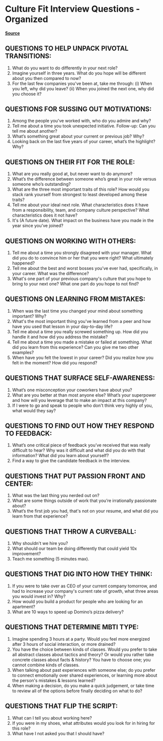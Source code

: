 # Culture Fit Interview Questions - Organized

#### [Source](https://firstround.com/review/40-favorite-interview-questions-from-some-of-the-sharpest-folks-we-know/)

## QUESTIONS TO HELP UNPACK PIVOTAL TRANSITIONS:

1. What do you want to do differently in your next role?
1. Imagine yourself in three years. What do you hope will be different about you then compared to now?
1. For the last few companies you've been at, take me through: (i) When you left, why did you leave? (ii) When you joined the next one, why did you choose it?

## QUESTIONS FOR SUSSING OUT MOTIVATIONS:

1. Among the people you've worked with, who do you admire and why?
1. Tell me about a time you took unexpected initiative. Follow-up: Can you tell me about another?
1. What’s something great about your current or previous job? Why?
1. Looking back on the last five years of your career, what’s the highlight? Why?

## QUESTIONS ON THEIR FIT FOR THE ROLE:

1. What are you really good at, but never want to do anymore?
1. What’s the difference between someone who’s great in your role versus someone who’s outstanding?
1. What are the three most important traits of this role? How would you stack rank yourself from strongest to least developed among these traits?
1. Tell me about your ideal next role. What characteristics does it have from a responsibility, team, and company culture perspective? What characteristics does it not have?
1. It's (A future date). What impact on the business have you made in the year since you’ve joined?

## QUESTIONS ON WORKING WITH OTHERS:

1. Tell me about a time you strongly disagreed with your manager. What did you do to convince him or her that you were right? What ultimately happened?
1. Tell me about the best and worst bosses you’ve ever had, specifically, in your career. What was the difference?
1. What's one part of your previous company's culture that you hope to bring to your next one? What one part do you hope to not find?

## QUESTIONS ON LEARNING FROM MISTAKES:

1. When was the last time you changed your mind about something important? Why?
1. What's the most important thing you've learned from a peer and how have you used that lesson in your day-to-day life?
1. Tell me about a time you really screwed something up. How did you handle it and how did you address the mistake?
1. Tell me about a time you made a mistake or failed at something. What did you learn from this experience? Can you give me two other examples?
1. When have you felt the lowest in your career? Did you realize how you felt in the moment? How did you respond?

## QUESTIONS THAT SURFACE SELF-AWARENESS:

1. What’s one misconception your coworkers have about you?
1. What are you better at than most anyone else? What’s your superpower and how will you leverage that to make an impact at this company?
1. If I were to go and speak to people who don't think very highly of you, what would they say?

## QUESTIONS TO FIND OUT HOW THEY RESPOND TO FEEDBACK:

1. What’s one critical piece of feedback you’ve received that was really difficult to hear? Why was it difficult and what did you do with that information? What did you learn about yourself?
1. Find a way to give the candidate feedback in the interview.

## QUESTIONS THAT PUT PASSION FRONT AND CENTER:

1. What was the last thing you nerded out on?
1. What are some things outside of work that you’re irrationally passionate about?
1. What’s the first job you had, that's not on your resume, and what did you learn from that experience?

## QUESTIONS THAT THROW A CURVEBALL:

1. Why shouldn't we hire you?
1. What should our team be doing differently that could yield 10x improvement?
1. Teach me something (5 minutes max).

## QUESTIONS THAT DIG INTO HOW THEY THINK:

1. If you were to take over as CEO of your current company tomorrow, and had to increase your company's current rate of growth, what three areas you would invest in? Why?
1. How would you build a product for people who are looking for an apartment?
1. What are 10 ways to speed up Domino’s pizza delivery?

## QUESTIONS THAT DETERMINE MBTI TYPE:

1. Imagine spending 3 hours at a party. Would you feel more energized after 3 hours of social interaction, or more drained?
1. You have the choice between kinds of classes. Would you prefer to take all abstract classes about tactics and theory? Or would you rather take concrete classes about facts & history? You have to choose one; you cannot combine kinds of classes.
1. When talking about past experiences with someone else; do you prefer to connect emotionally over shared experiences, or learning more about the person's mistakes & lessons learned?
1. When making a decision, do you make a quick judgement, or take time to review all of the options before finally deciding on what to do?

## QUESTIONS THAT FLIP THE SCRIPT:

1. What can I tell you about working here?
1. If you were in my shoes, what attributes would you look for in hiring for this role?
1. What have I not asked you that I should have?
